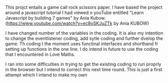 This projct entails a game call rock scissors paper. I have based the project around a javascript tutorial I had viewed o youTube entitled "Learn Javascript by building 7 games" by Ania Kubow. (https://www.youtube.com/watch?v=ec8vSKJuZTk by Ania KUBOW)

I have changed  number of the variables in the coding. It is also my intention to change the eventlistener coding, add sytle coding and further dvelop the game. Th coding t the moment uses functinal interfaces and shorthand fr setting up functions in the one line. I do intend in future to use the coding that I encountered in Love Maths.

I ran into some difficulties in trying to get the existing coding to run proprly in the browser but I intend to correct this next time round. This is just a first attempt which I intend to make my own
